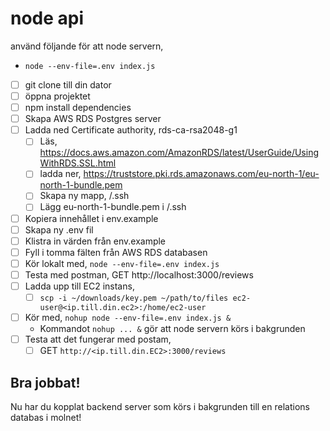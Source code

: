 # node api
använd följande för att node servern,
- `node --env-file=.env index.js`

- [ ] git clone till din dator
- [ ] öppna projektet
- [ ] npm install dependencies
- [ ] Skapa AWS RDS Postgres server
- [ ] Ladda ned Certificate authority, rds-ca-rsa2048-g1
  - [ ] Läs, https://docs.aws.amazon.com/AmazonRDS/latest/UserGuide/UsingWithRDS.SSL.html
  - [ ] ladda ner, https://truststore.pki.rds.amazonaws.com/eu-north-1/eu-north-1-bundle.pem
  - [ ] Skapa ny mapp, /.ssh
  - [ ] Lägg eu-north-1-bundle.pem i /.ssh
- [ ] Kopiera innehållet i env.example
- [ ] Skapa ny .env fil
- [ ] Klistra in värden från env.example
- [ ] Fyll i tomma fälten från AWS RDS databasen
- [ ] Kör lokalt med, `node --env-file=.env index.js`
- [ ] Testa med postman, GET http://localhost:3000/reviews
- [ ] Ladda upp till EC2 instans,
  - [ ] `scp -i ~/downloads/key.pem ~/path/to/files ec2-user@<ip.till.din.ec2>:/home/ec2-user`
- [ ] Kör med, `nohup node --env-file=.env index.js &`
  - Kommandot `nohup ... &` gör att node servern körs i bakgrunden
- [ ] Testa att det fungerar med postam,
  - [ ] GET `http://<ip.till.din.EC2>:3000/reviews`

## Bra jobbat!
Nu har du kopplat backend server som körs i bakgrunden till en relations databas i molnet!
